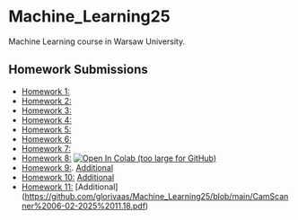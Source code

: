 # Machine_Learning25
Machine Learning course in Warsaw University.
## Homework Submissions

- [Homework 1:](https://github.com/glorivaas/Machine_Learning25/blob/main/LAB1.ipynb)
- [Homework 2:](https://github.com/glorivaas/Machine_Learning25/blob/main/Lab2.ipynb)
- [Homework 3:](https://github.com/glorivaas/Machine_Learning25/blob/main/Lab3.ipynb)
- [Homework 4:](https://github.com/glorivaas/Machine_Learning25/blob/main/Lab4.ipynb)
- [Homework 5:](https://github.com/glorivaas/Machine_Learning25/blob/main/Lab5.ipynb)
- [Homework 6:](https://github.com/glorivaas/Machine_Learning25/blob/main/Lab6.ipynb)
- [Homework 7:](https://github.com/glorivaas/Machine_Learning25/blob/main/Lab7.ipynb)
- [Homework 8:](https://github.com/glorivaas/Machine_Learning25/blob/main/lab8.ipynb) 
  [![Open In Colab (too large for GitHub)](https://colab.research.google.com/assets/colab-badge.svg)](https://colab.research.google.com/gist/glorivaas/1428e4978f517e5c1af6bb362ab03d41/lab08_automatic-gradient-training-loop.ipynb)
- [Homework 9:](https://github.com/glorivaas/Machine_Learning25/blob/main/Lab9.ipynb). [Additional](https://github.com/glorivaas/Machine_Learning25/blob/main/dreamed_digits_evolution%20(2).mp4)
- [Homework 10:](https://github.com/glorivaas/Machine_Learning25/blob/main/Lab10.ipynb) [Additional](https://github.com/glorivaas/Machine_Learning25/blob/main/cnn_digit_dreaming_animation%20(1).mp4)
- [Homework 11:](https://github.com/glorivaas/Machine_Learning25/blob/main/Lab11.ipynb) [Additional] (https://github.com/glorivaas/Machine_Learning25/blob/main/CamScanner%2006-02-2025%2011.18.pdf)
